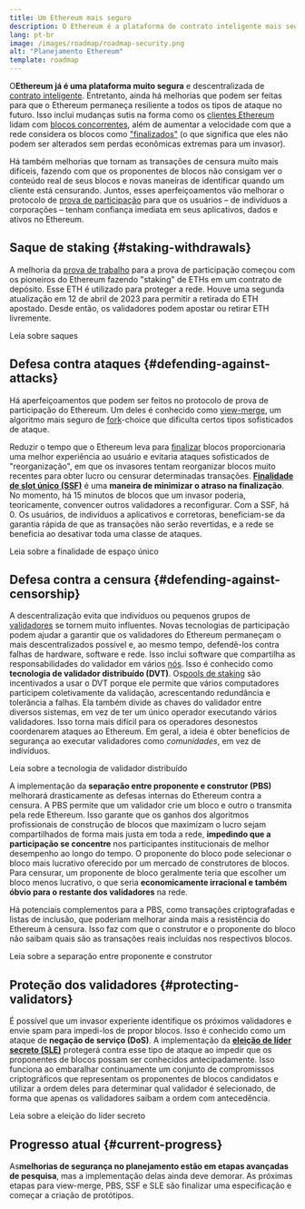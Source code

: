 ```yaml
---
title: Um Ethereum mais seguro
description: O Ethereum é a plataforma de contrato inteligente mais segura e descentralizada que existe. Entretanto, ainda existem melhorias que podem ser feitas para que o Ethereum permaneça resiliente a qualquer nível de ataque no futuro.
lang: pt-br
image: /images/roadmap/roadmap-security.png
alt: "Planejamento Ethereum"
template: roadmap
---
```


O**Ethereum já é uma plataforma muito segura** e descentralizada de [contrato inteligente](/glossary/#smart-contract). Entretanto, ainda há melhorias que podem ser feitas para que o Ethereum permaneça resiliente a todos os tipos de ataque no futuro. Isso inclui mudanças sutis na forma como os [clientes Ethereum](/glossary/#consensus-client) lidam com [blocos concorrentes](/glossary/#block), além de aumentar a velocidade com que a rede considera os blocos como ["finalizados"](/developers/docs/consensus-mechanisms/pos/#finality) (o que significa que eles não podem ser alterados sem perdas econômicas extremas para um invasor).

Há também melhorias que tornam as transações de censura muito mais difíceis, fazendo com que os proponentes de blocos não consigam ver o conteúdo real de seus blocos e novas maneiras de identificar quando um cliente está censurando. Juntos, esses aperfeiçoamentos vão melhorar o protocolo de [prova de participação](/glossary/#pos) para que os usuários – de indivíduos a corporações – tenham confiança imediata em seus aplicativos, dados e ativos no Ethereum.

## Saque de staking {#staking-withdrawals}

A melhoria da [prova de trabalho](/glossary/#pow) para a prova de participação começou com os pioneiros do Ethereum fazendo "staking" de ETHs em um contrato de depósito. Esse ETH é utilizado para proteger a rede. Houve uma segunda atualização em 12 de abril de 2023 para permitir a retirada do ETH apostado. Desde então, os validadores podem apostar ou retirar ETH livremente.

<ButtonLink variant="outline-color" href="/staking/withdrawals/">Leia sobre saques</ButtonLink>

## Defesa contra ataques {#defending-against-attacks}

Há aperfeiçoamentos que podem ser feitos no protocolo de prova de participação do Ethereum. Um deles é conhecido como [view-merge](https://ethresear.ch/t/view-merge-as-a-replacement-for-proposer-boost/13739), um algoritmo mais seguro de [fork](/glossary/#fork)-choice que dificulta certos tipos sofisticados de ataque.

Reduzir o tempo que o Ethereum leva para [finalizar](/glossary/#finality) blocos proporcionaria uma melhor experiência ao usuário e evitaria ataques sofisticados de "reorganização", em que os invasores tentam reorganizar blocos muito recentes para obter lucro ou censurar determinadas transações. [**Finalidade de slot único (SSF)**](/roadmap/single-slot-finality/) é uma **maneira de minimizar o atraso na finalização**. No momento, há 15 minutos de blocos que um invasor poderia, teoricamente, convencer outros validadores a reconfigurar. Com a SSF, há 0. Os usuários, de indivíduos a aplicativos e corretoras, beneficiam-se da garantia rápida de que as transações não serão revertidas, e a rede se beneficia ao desativar toda uma classe de ataques.

<ButtonLink variant="outline-color" href="/roadmap/single-slot-finality/">Leia sobre a finalidade de espaço único</ButtonLink>

## Defesa contra a censura {#defending-against-censorship}

A descentralização evita que indivíduos ou pequenos grupos de [validadores](/glossary/#validator) se tornem muito influentes. Novas tecnologias de participação podem ajudar a garantir que os validadores do Ethereum permaneçam o mais descentralizados possível e, ao mesmo tempo, defendê-los contra falhas de hardware, software e rede. Isso inclui software que compartilha as responsabilidades do validador em vários [nós](/glossary/#node). Isso é conhecido como **tecnologia de validador distribuído (DVT)**. Os[pools de staking](/glossary/#staking-pool) são incentivados a usar o DVT porque ele permite que vários computadores participem coletivamente da validação, acrescentando redundância e tolerância a falhas. Ela também divide as chaves do validador entre diversos sistemas, em vez de ter um único operador executando vários validadores. Isso torna mais difícil para os operadores desonestos coordenarem ataques ao Ethereum. Em geral, a ideia é obter benefícios de segurança ao executar validadores como _comunidades_, em vez de indivíduos.

<ButtonLink variant="outline-color" href="/staking/dvt/">Leia sobre a tecnologia de validador distribuído</ButtonLink>

A implementação da **separação entre proponente e construtor (PBS)** melhorará drasticamente as defesas internas do Ethereum contra a censura. A PBS permite que um validador crie um bloco e outro o transmita pela rede Ethereum. Isso garante que os ganhos dos algoritmos profissionais de construção de blocos que maximizam o lucro sejam compartilhados de forma mais justa em toda a rede, **impedindo que a participação se concentre** nos participantes institucionais de melhor desempenho ao longo do tempo. O proponente do bloco pode selecionar o bloco mais lucrativo oferecido por um mercado de construtores de blocos. Para censurar, um proponente de bloco geralmente teria que escolher um bloco menos lucrativo, o que seria **economicamente irracional e também óbvio para o restante dos validadores** na rede.

Há potenciais complementos para a PBS, como transações criptografadas e listas de inclusão, que poderiam melhorar ainda mais a resistência do Ethereum à censura. Isso faz com que o construtor e o proponente do bloco não saibam quais são as transações reais incluídas nos respectivos blocos.

<ButtonLink variant="outline-color" href="/roadmap/pbs/">Leia sobre a separação entre proponente e construtor</ButtonLink>

## Proteção dos validadores {#protecting-validators}

É possível que um invasor experiente identifique os próximos validadores e envie spam para impedi-los de propor blocos. Isso é conhecido como um ataque de **negação de serviço (DoS)**. A implementação da [**eleição de líder secreto (SLE)**](/roadmap/secret-leader-election) protegerá contra esse tipo de ataque ao impedir que os proponentes de blocos possam ser conhecidos antecipadamente. Isso funciona ao embaralhar continuamente um conjunto de compromissos criptográficos que representam os proponentes de blocos candidatos e utilizar a ordem deles para determinar qual validador é selecionado, de forma que apenas os validadores saibam a ordem com antecedência.

<ButtonLink variant="outline-color" href="/roadmap/secret-leader-election">Leia sobre a eleição do líder secreto</ButtonLink>

## Progresso atual {#current-progress}

As**melhorias de segurança no planejamento estão em etapas avançadas de pesquisa**, mas a implementação delas ainda deve demorar. As próximas etapas para view-merge, PBS, SSF e SLE são finalizar uma especificação e começar a criação de protótipos.
